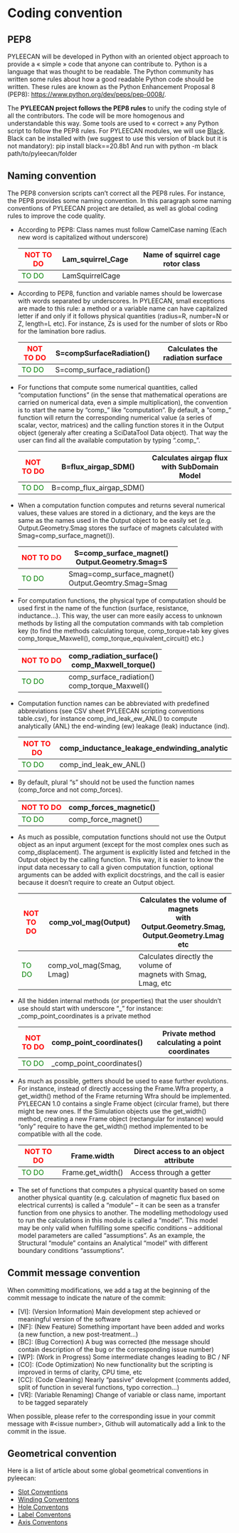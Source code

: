 Coding convention
=================

PEP8
----

PYLEECAN will be developed in Python with an oriented object approach to
provide a « simple » code that anyone can contribute to. Python is a
language that was thought to be readable. The Python community has
written some rules about how a good readable Python code should be
written. These rules are known as the Python Enhancement Proposal 8
(PEP8): <https://www.python.org/dev/peps/pep-0008/>.

The **PYLEECAN project follows the PEP8 rules** to unify the coding
style of all the contributors. The code will be more homogenous and
understandable this way. Some tools are used to « correct » any Python
script to follow the PEP8 rules. For PYLEECAN modules, we will use
[Black](https://black.readthedocs.io/en/stable/).
Black can be installed with (we suggest to use this version of black but it is not mandatory):
   pip install black==20.8b1
And run with
   python -m black path/to/pyleecan/folder

Naming convention
-----------------

The PEP8 conversion scripts can’t correct all the PEP8 rules. For
instance, the PEP8 provides some naming convention. In this paragraph
some naming conventions of PYLEECAN project are detailed, as well as
global coding rules to improve the code quality.

-   According to PEP8: Class names must follow CamelCase naming (Each
    new word is capitalized without underscore)


    | <span style="color:red">NOT TO DO</span> | Lam_squirrel_Cage | Name of squirrel cage rotor class |
    | ---------------------------------------- | ----------------- | --------------------------------- |
    | <span style="color:green">TO DO</span>   | LamSquirrelCage   |                                   |


-   According to PEP8, function and variable names should be lowercase
    with words separated by underscores. In PYLEECAN, small exceptions
    are made to this rule: a method or a variable name can have
    capitalized letter if and only if it follows physical quantities
    (radius=R, number=N or Z, length=L etc). For instance, Zs is used
    for the number of slots or Rbo for the lamination bore radius.

    
    | <span style="color:red">NOT TO DO</span> | S=compSurfaceRadiation()   | Calculates the radiation surface |
    | ---------------------------------------- | -------------------------- | -------------------------------- |
    | <span style="color:green">TO DO</span>   | S=comp_surface_radiation() |                                  |
    
    
-   For functions that compute some numerical quantities, called
    “computation functions” (in the sense that mathematical operations
    are carried on numerical data, even a simple multiplication), the
    convention is to start the name by “comp_” like “computation”. By
    default, a “comp_” function will return the corresponding numerical
    value (a series of scalar, vector, matrices) and the calling
    function stores it in the Output object (generaly after creating a SciDataTool Data object).
    That way the user can find all the available computation by typing “.comp_”.


    | <span style="color:red">NOT TO DO</span> | B=flux_airgap_SDM()      | Calculates airgap flux with SubDomain Model |
    | ---------------------------------------- | ------------------------ | ------------------------------------------- |
    | <span style="color:green">TO DO</span>   | B=comp_flux_airgap_SDM() |                                             |

    
-   When a computation function computes and returns several numerical
    values, these values are stored in a dictionary, and the keys are
    the same as the names used in the Output object to be easily set
    (e.g. Output.Geometry.Smag stores the surface of magnets calculated
    with Smag=comp_surface_magnet()).

    
    | <span style="color:red">NOT TO DO</span> | S=comp_surface_magnet() </br>  Output.Geometry.Smag=S     |
    | ---------------------------------------- | --------------------------------------------------------- |
    | <span style="color:green">TO DO</span>   | Smag=comp_surface_magnet() </br> Output.Geomtry.Smag=Smag |

    
-   For computation functions, the physical type of computation should
    be used first in the name of the function (surface, resistance,
    inductance…). This way, the user can more easily access to unknown
    methods by listing all the computation commands with tab completion
    key (to find the methods calculating torque, comp_torque+tab key
    gives comp_torque_Maxwell(), comp_torque_equivalent_circuit()
    etc.)

    
    | <span style="color:red">NOT TO DO</span> | comp_radiation_surface() </br> comp_Maxwell_torque() |
    | ---------------------------------------- | ---------------------------------------------------- |
    | <span style="color:green">TO DO</span>   | comp_surface_radiation() </br> comp_torque_Maxwell() |
    
    
-   Computation function names can be abbreviated with predefined
    abbreviations (see CSV sheet PYLEECAN scripting conventions
    table.csv), for instance comp_ind_leak_ew_ANL() to compute
    analytically (ANL) the end-winding (ew) leakage (leak) inductance
    (ind).

    
    | <span style="color:red">NOT TO DO</span> | comp_inductance_leakage_endwinding_analytic |
    | ---------------------------------------- | ------------------------------------------- |
    | <span style="color:green">TO DO</span>   | comp_ind_leak_ew_ANL()                      |
    
    
-   By default, plural “s” should not be used the function names
    (comp_force and not comp_forces).

    
    | <span style="color:red">NOT TO DO</span> | comp_forces_magnetic() |
    | ---------------------------------------- | ---------------------- |
    | <span style="color:green">TO DO</span>   | comp_force_magnet()    |
    
    
-   As much as possible, computation functions should not use the Output
    object as an input argument (except for the most complex ones such
    as comp_displacement). The argument is explicitly listed and
    fetched in the Output object by the calling function. This way, it
    is easier to know the input data necessary to call a given
    computation function, optional arguments can be added with explicit
    docstrings, and the call is easier because it doesn’t require to
    create an Output object.


    | <span style="color:red">NOT TO DO</span> | comp_vol_mag(Output)     | Calculates the volume of magnets </br> with  Output.Geometry.Smag, </br> Output.Geometry.Lmag etc |
    | ---------------------------------------- | ------------------------ | ------------------------------------------------------------------------------------------------- |
    | <span style="color:green">TO DO</span>   | comp_vol_mag(Smag, Lmag) | Calculates directly the volume of </br> magnets with Smag, Lmag, etc                              |

    
-   All the hidden internal methods (or properties) that the user
    shouldn’t use should start with underscore “_” for instance:
    _comp_point_coordinates is a private method

    
    | <span style="color:red">NOT TO DO</span> | comp_point_coordinates()  | Private method calculating a point coordinates |
    | ---------------------------------------- | ------------------------- | ---------------------------------------------- |
    | <span style="color:green">TO DO</span>   | _comp_point_coordinates() |                                                |

    
-   As much as possible, getters should be used to ease further
    evolutions. For instance, instead of directly accessing the
    Frame.Wfra property, a get_width() method of the Frame returning
    Wfra should be implemented. PYLEECAN 1.0 contains a single Frame
    object (circular frame), but there might be new ones. If the
    Simulation objects use the get_width() method, creating a new Frame
    object (rectangular for instance) would “only” require to have the
    get_width() method implemented to be compatible with all the code.


    | <span style="color:red">NOT TO DO</span> | Frame.width       | Direct access to an object attribute |
    | ---------------------------------------- | ----------------- | ------------------------------------ |
    | <span style="color:green">TO DO</span>   | Frame.get_width() | Access through a getter              |


    
-   The set of functions that computes a physical quantity based on some
    another physical quantity (e.g. calculation of magnetic flux based
    on electrical currents) is called a “module” – it can be seen as a
    transfer function from one physics to another. The modelling
    methodology used to run the calculations in this module is called a
    “model”. This model may be only valid when fulfilling some specific
    conditions – additional model parameters are called “assumptions”.
    As an example, the Structural “module” contains an Analytical
    “model” with different boundary conditions “assumptions”.

Commit message convention
-------------------------

When committing modifications, we add a tag at the beginning of the
commit message to indicate the nature of the commit:

-   [VI]: (Version Information) Main development step achieved or
    meaningful version of the software
-   [NF]: (New Feature) Something important have been added and works (a
    new function, a new post-treatment…)
-   [BC]: (Bug Correction) A bug was corrected (the message should
    contain description of the bug or the corresponding issue number)
-   [WP]: (Work in Progress) Some intermediate changes leading to BC /
    NF
-   [CO]: (Code Optimization) No new functionality but the scripting is
    improved in terms of clarity, CPU time, etc
-   [CC]: (Code Cleaning) Nearly “passive” development (comments added,
    split of function in several functions, typo correction...)
-   [VR]: (Variable Renaming) Change of variable or class name,
    important to be tagged separately

When possible, please refer to the corresponding issue in your commit
message with #\<issue number>, Github will automatically add a link to
the commit in the issue.

Geometrical convention
----------------------

Here is a list of article about some global geometrical conventions in
pyleecan:

* [Slot Conventions](slot.convention.md)
* [Winding Conventons](winding.convention.md)
* [Hole Conventons](hole.convention.md)
* [Label Conventons](label.convention.md)
* [Axis Conventons](axis.convention.md)
